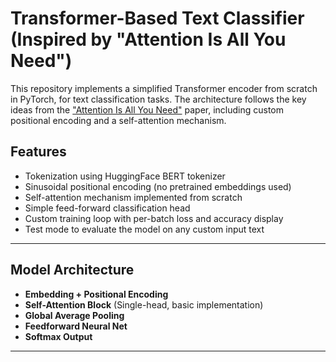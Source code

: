 # Transformer-Based Text Classifier (Inspired by "Attention Is All You Need")

This repository implements a simplified Transformer encoder from scratch in PyTorch, for text classification tasks. The architecture follows the key ideas from the ["Attention Is All You Need"](https://arxiv.org/abs/1706.03762) paper, including custom positional encoding and a self-attention mechanism.

##  Features

- Tokenization using HuggingFace BERT tokenizer
- Sinusoidal positional encoding (no pretrained embeddings used)
- Self-attention mechanism implemented from scratch
- Simple feed-forward classification head
- Custom training loop with per-batch loss and accuracy display
- Test mode to evaluate the model on any custom input text

---

##  Model Architecture

- **Embedding + Positional Encoding**
- **Self-Attention Block** (Single-head, basic implementation)
- **Global Average Pooling**
- **Feedforward Neural Net**
- **Softmax Output**

---
